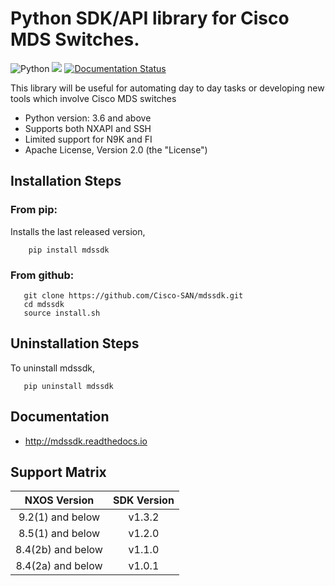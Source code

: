 # Python SDK/API library for Cisco MDS Switches.

![Python](https://img.shields.io/badge/python-v3.6+-blue.svg)
[![](https://img.shields.io/pypi/v/mdssdk.svg)](https://pypi.python.org/pypi/mdssdk)
[![Documentation Status](https://readthedocs.org/projects/mdssdk/badge/?version=latest)](http://mdssdk.readthedocs.io/en/latest/?badge=latest)

This library will be useful for automating day to day tasks or developing new tools which involve Cisco MDS switches

* Python version: 3.6 and above
* Supports both NXAPI and SSH
* Limited support for N9K and FI 
* Apache License, Version 2.0 (the "License")

## Installation Steps

### From pip:

Installs the last released version,
```
    pip install mdssdk
```

### From github:
```
   git clone https://github.com/Cisco-SAN/mdssdk.git
   cd mdssdk
   source install.sh
```

## Uninstallation Steps

To uninstall mdssdk,

       pip uninstall mdssdk

## Documentation

* http://mdssdk.readthedocs.io

## Support Matrix

|**NXOS Version**|**SDK Version** |
| :------: | :------:  |
| 9.2(1) and below | v1.3.2 |
| 8.5(1) and below | v1.2.0 |
| 8.4(2b) and below | v1.1.0 |
| 8.4(2a) and below | v1.0.1 |


